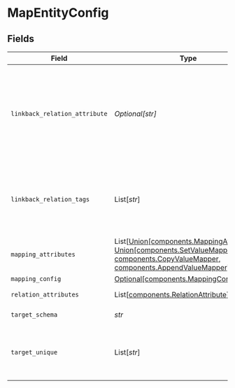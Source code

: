 # MapEntityConfig


## Fields

| Field                                                                                                                                                                                                 | Type                                                                                                                                                                                                  | Required                                                                                                                                                                                              | Description                                                                                                                                                                                           |
| ----------------------------------------------------------------------------------------------------------------------------------------------------------------------------------------------------- | ----------------------------------------------------------------------------------------------------------------------------------------------------------------------------------------------------- | ----------------------------------------------------------------------------------------------------------------------------------------------------------------------------------------------------- | ----------------------------------------------------------------------------------------------------------------------------------------------------------------------------------------------------- |
| `linkback_relation_attribute`                                                                                                                                                                         | *Optional[str]*                                                                                                                                                                                       | :heavy_minus_sign:                                                                                                                                                                                    | Relation attribute on the main entity where the target entity will be linked. Set to false to disable linkback<br/>                                                                                   |
| `linkback_relation_tags`                                                                                                                                                                              | List[*str*]                                                                                                                                                                                           | :heavy_minus_sign:                                                                                                                                                                                    | Relation tags (labels) to include in main entity linkback relation attribute                                                                                                                          |
| `mapping_attributes`                                                                                                                                                                                  | List[[Union[components.MappingAttributeV2, Union[components.SetValueMapper, components.CopyValueMapper, components.AppendValueMapper]]](../../models/components/mapentityconfigmappingattributes.md)] | :heavy_minus_sign:                                                                                                                                                                                    | Attribute mappings                                                                                                                                                                                    |
| `mapping_config`                                                                                                                                                                                      | [Optional[components.MappingConfigRef]](../../models/components/mappingconfigref.md)                                                                                                                  | :heavy_minus_sign:                                                                                                                                                                                    | N/A                                                                                                                                                                                                   |
| `relation_attributes`                                                                                                                                                                                 | List[[components.RelationAttribute](../../models/components/relationattribute.md)]                                                                                                                    | :heavy_minus_sign:                                                                                                                                                                                    | Relation mappings                                                                                                                                                                                     |
| `target_schema`                                                                                                                                                                                       | *str*                                                                                                                                                                                                 | :heavy_check_mark:                                                                                                                                                                                    | Schema of target entity                                                                                                                                                                               |
| `target_unique`                                                                                                                                                                                       | List[*str*]                                                                                                                                                                                           | :heavy_minus_sign:                                                                                                                                                                                    | Unique key for target entity (see upsertEntity of Entity API)                                                                                                                                         |